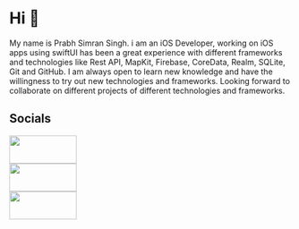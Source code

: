 # Hi 👋
My name is Prabh Simran Singh. i am an iOS Developer, working on iOS apps using swiftUI has been a great experience with different frameworks and technologies like Rest API, MapKit, Firebase, CoreData, Realm, SQLite, Git and GitHub. I am always open to learn new knowledge and have the willingness to try out new technologies and frameworks. Looking forward to collaborate on different projects of different technologies and frameworks.

## Socials
<body>
   <p><a href="https://www.linkedin.com/in/prabh-simran-singh-985a53201/"><img src="https://img.shields.io/badge/LinkedIn-0A66C2.svg?style=for-the-badge&logo=LinkedIn&logoColor=white" style="width:120px;height:50px;"></a> 
     <br>
  <a href="https://twitter.com/imprabhsimran"><img src="https://img.shields.io/badge/Twitter-1DA1F2.svg?style=for-the-badge&logo=Twitter&logoColor=white" style="width:120px;height:50px;"></a>
     <br>
     <a href="hhttps://www.instagram.com/imprabhsimran/?hl=en"><img src="https://img.shields.io/badge/Instagram-E4405F.svg?style=for-the-badge&logo=Instagram&logoColor=white" style="width:120px;height:50px;"></a>
  </p>
 </body>
<!---
imprabhsimran/imprabhsimran is a ✨ special ✨ repository because its `README.md` (this file) appears on your GitHub profile.
You can click the Preview link to take a look at your changes.
--->
